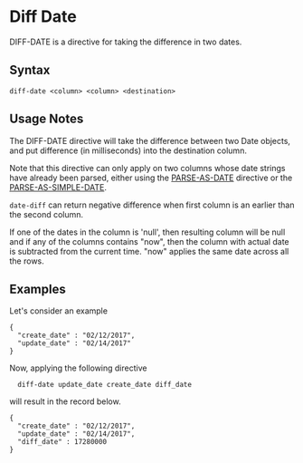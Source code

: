 # Diff Date

DIFF-DATE is a directive for taking the difference in two dates.

## Syntax

```
diff-date <column> <column> <destination>
```

## Usage Notes

The DIFF-DATE directive will take the difference between two Date objects, and put difference (in milliseconds)
into the destination column.

Note that this directive can only apply on two columns whose date strings have already been parsed, either using the
[PARSE-AS-DATE](docs/directives/parse-as-date.md) directive or the [PARSE-AS-SIMPLE-DATE](docs/directives/parse-as-simple-date.md).

```date-diff``` can return negative difference when first column is an earlier than the second column.

If one of the dates in the column is 'null', then resulting column will be null and if any of the columns
contains "now", then the column with actual date is subtracted from the current time. "now" applies the same
date across all the rows.

## Examples

Let's consider an example
```
{
  "create_date" : "02/12/2017",
  "update_date" : "02/14/2017"
}
```

Now, applying the following directive

```
  diff-date update_date create_date diff_date
```

will result in the record below.

```
{
  "create_date" : "02/12/2017",
  "update_date" : "02/14/2017",
  "diff_date" : 17280000
}
```
